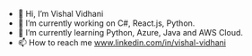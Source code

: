 - 👋 Hi, I’m Vishal Vidhani
- 🔭 I’m currently working on C#, React.js, Python.
- 🌱 I’m currently learning Python, Azure, Java and AWS Cloud.
- 📫 How to reach me www.linkedin.com/in/vishal-vidhani

<!---
VishalVidhani96/VishalVidhani96 is a ✨ special ✨ repository because its `README.md` (this file) appears on your GitHub profile.
You can click the Preview link to take a look at your changes.
--->
